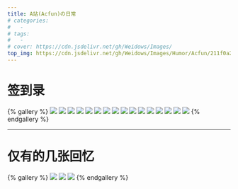 ```yaml
---
title: A站(Acfun)の日常
# categories:
#   -
# tags:
#   -
# cover: https://cdn.jsdelivr.net/gh/Weidows/Images/
top_img: https://cdn.jsdelivr.net/gh/Weidows/Images/Humor/Acfun/211f0a2fe38ea48678bf6b95ad900482.jpeg
---
```


<!--
 * @Author: Weidows
 * @LastEditors: Weidows
 * @LastEditTime: 2020-10-26 17:21:59
 * @FilePath: \Weidowsd:\Game\Demo\Github\Blog\source\tags\gallery_data\动漫\Acfun.md
-->

# 签到录

{% gallery %}
![](https://cdn.jsdelivr.net/gh/Weidows/Images/Humor/Acfun/1568087947308.jpeg)
![](https://cdn.jsdelivr.net/gh/Weidows/Images/Humor/Acfun/1569741213377.jpeg)
![](https://cdn.jsdelivr.net/gh/Weidows/Images/Humor/Acfun/1569826445215.jpeg)
![](https://cdn.jsdelivr.net/gh/Weidows/Images/Humor/Acfun/1570066405966.jpeg)
![](https://cdn.jsdelivr.net/gh/Weidows/Images/Humor/Acfun/1570192966944.jpeg)
![](https://cdn.jsdelivr.net/gh/Weidows/Images/Humor/Acfun/1571405490246.jpeg)
![](https://cdn.jsdelivr.net/gh/Weidows/Images/Humor/Acfun/1571754434116.jpeg)
![](https://cdn.jsdelivr.net/gh/Weidows/Images/Humor/Acfun/1572409440923.jpeg)
![](https://cdn.jsdelivr.net/gh/Weidows/Images/Humor/Acfun/1572758805084.jpeg)
![](https://cdn.jsdelivr.net/gh/Weidows/Images/Humor/Acfun/1572884495101.jpeg)
![](https://cdn.jsdelivr.net/gh/Weidows/Images/Humor/Acfun/1573002488047.jpeg)
![](https://cdn.jsdelivr.net/gh/Weidows/Images/Humor/Acfun/1573276889627.jpeg)
![](https://cdn.jsdelivr.net/gh/Weidows/Images/Humor/Acfun/1573579912971.jpeg)
![](https://cdn.jsdelivr.net/gh/Weidows/Images/Humor/Acfun/1573823258745.jpeg)
![](https://cdn.jsdelivr.net/gh/Weidows/Images/Humor/Acfun/1574007446075.jpeg)
![](https://cdn.jsdelivr.net/gh/Weidows/Images/Humor/Acfun/1576730349902.jpeg)
{% endgallery %}

---

# 仅有的几张回忆

{% gallery %}
![](https://cdn.jsdelivr.net/gh/Weidows/Images/Humor/Acfun/1e661d1b2531a8617f5fa74662289d07.jpeg)
![](https://cdn.jsdelivr.net/gh/Weidows/Images/Humor/Acfun/08cd136003cefe38be8353f6425424f7.jpeg)
![](https://cdn.jsdelivr.net/gh/Weidows/Images/Humor/Acfun/211f0a2fe38ea48678bf6b95ad900482.jpeg)
{% endgallery %}
